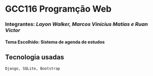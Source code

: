 # GCC116 Programção Web

### Integrantes: *Layon Walker, Marcos Vinícius Matias e Ruan  Victor*
#### Tema Escolhido: Sistema de agenda de estudos
## Tecnologia usadas

`Django, SQLite, Bootstrap`